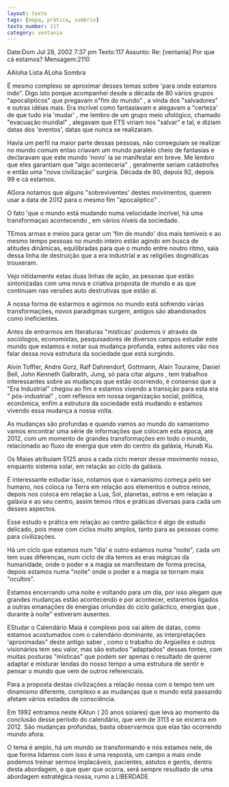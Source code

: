 ```yaml
---
layout: texto
tags: [mapa, prática, sombrio]
texto_number: 117
category: ventania
---
```

Date:Dom Jul 28, 2002 7:37 pm
Texto:117
Assunto: Re: [ventania] Por que cá estamos?
Mensagem:2110

AAloha Lista 
ALoha Sombra 

É mesmo complexo se aproximar desses temas sobre 'para onde estamos indo". 
Digo isto porque acompanhei desde a década de 80 vários grupos "apocalipticos" que pregavam o"fim do mundo" , a vinda dos "salvadores" e outras idéias mais. 
Era incrível como fantasiavam e alegavam a "certeza' de que tudo iria 'mudar' , me lembro de um grupo meio ufológico, chamado "evacuação mundial" , alegavam que ETS viriam nos "salvar" e tal, e diziam datas dos 'eventos', datas que nunca se realizaram. 

Havia um perfil na maior parte dessas pessoas, não conseguiam se realizar no mundo comum entao criavam um mundo paralelo cheio de fantasias e declaravam que este mundo 'novo' ia se manifestar em breve. Me lembro que eles garantiam que "algo aconteceria" , geralmente seriam catástrofes e então uma "nova civilização" surgiria. Década de 80, depois 92, depois 99 e cá estamos. 

AGora notamos que alguns "sobreviventes' destes movimentos, querem usar a data de 2012 para o mesmo fim "apocaliptico" . 

O fato 'que o mundo está mudando numa velocidade incrível, há uma transformaçao acontecendo , em vários níveis da sociedade. 

TEmos armas e meios para gerar um 'fim de mundo' dos mais temiveis e ao mesmo tempo pessoas no mundo inteiro estão agindo em busca de atitudes dinâmicas, equilibradas para que o mundo entre noutro ritmo, saia dessa linha de destruição que a era industrial e as religiões dogmáticas trouxeram. 

Vejo nitidamente estas duas linhas de ação, as pessoas que estão sintonizadas com uma nova e criativa proposta de mundo e as que continuam nas versões auto destrutivas que estão aí. 

A nossa forma de estarmos e agirmos no mundo está sofrendo várias transformações, novos paradigmas surgem, antigos são abandonados como ineficientes. 

Antes de entrarmos em literaturas "místicas' podemos ir através de sociólogos, economistas, pesquisadores de diversos campos estudar este mundo que estamos e notar sua mudança profunda, estes autores vão nos falar dessa nova estrutura da sociedade que está surgindo. 

Alvin Toffler, Andre Gorz, Ralf Dahrendorf, Gottmann, Alain Touraine, Daniel Bell, John Kenneth Galbraith, Jung, só para citar alguns , tem trabalhos interessantes sobre as mudanças que estão ocorrendo, é consenso que a "Era Industrial" chegou ao fim e estamos vivendo a transição para esta era " pós-industrial" , com reflexos em nossa organizaçào social, política, econômica, enfim a estrutura da sociedade está mudando e estamos vivendo essa mudança a nossa volta. 

As mudanças são profundas e quando vamos ao mundo do xamanismo vamos encontrar uma série de informações que colocam esta época, até 2012, com um momento de grandes transformações em todo o mundo, relacionado ao fluxo de energia que vem do centro da galáxia, Hunab Ku. 

Os Maias atribuiam 5125 anos a cada ciclo menor desse movimento nosso, enquanto sistema solar, em relação ao ciclo da galáxia. 

É interessante estudar isso, notamos que o xamanismo começa pelo ser humano, nos coloca na Terra em relação aos elementos e outros reinos, depois nos coloca em relaçào a Lua, Sol, planetas, astros e em relaçào a galáxia e ao seu centro, assim temos ritos e práticas diversas para cada um desses aspectos. 

Esse estudo e prática em relação ao centro galáctico é algo de estudo delicado, pois mexe com ciclos muito amplos, tanto para as pessoas como para civilizaçòes. 

Há um ciclo que estamos num "dia' e outro estamos numa "noite", cada um tem suas diferenças, num ciclo de dia temos as eras mágicas da humanidade, onde o poder e a magia se manifestam de forma precisa, depois estamos numa "noite" onde o poder e a magia se tornam mais "ocultos". 

Estamos encerrando uma noite e voltando para um dia, por isso alegam que grandes mudanças estão acontecendo e por acontecer, estaremos ligados a outras emanações de energias oriundas do ciclo galáctico, energias que , durante à noite" estiveram ausentes. 

EStudar o Calendário Maia é complexo pois vai além de datas, como estamos acostumados com o calendário dominante, as interpretações 'aproximadas" deste antigo saber , como o trabalho do Argüelles e outros visionários tem seu valor, mas são estudos "adaptados" dessas fontes, com muitas posturas "místicas" que podem ser apenas o resultado de querer adaptar e misturar lendas do nosso tempo a uma estrutura de sentir e pensar o mundo que vem de outros referenciais. 

Para a proposta destas civilizações a relação nossa com o tempo tem um dinamismo diferente, complexo e as mudanças que o mundo está passando afetam vários estados de consciência. 

Em 1992 entramos neste KAtun ( 20 anos solares) que leva ao momento da conclusão desse período do calendário, que vem de 3113 e se encerra em 2012. 
São mudanças profundas, basta observarmos que elas tão ocorrendo mundo afora. 

O tema é amplo, há um mundo se transformando e nós estamos nele, de que forma lidamos com isso é uma resposta, um campo a mais onde podemos treinar sermos implacáveis, pacientes, astutos e gentis, dentro desta abordagem, o que quer que ocorra, será sempre resultado de uma abordagem estratégica nossa, rumo a LIBERDADE